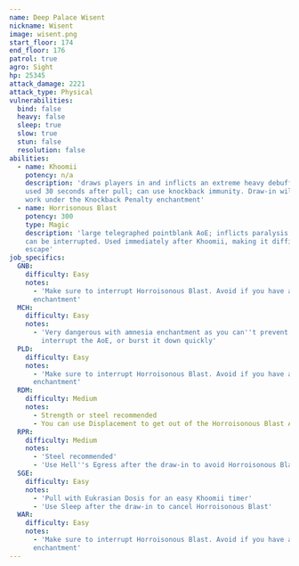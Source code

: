 ```yaml
---
name: Deep Palace Wisent
nickname: Wisent
image: wisent.png
start_floor: 174
end_floor: 176
patrol: true
agro: Sight
hp: 25345
attack_damage: 2221
attack_type: Physical
vulnerabilities:
  bind: false
  heavy: false
  sleep: true
  slow: true
  stun: false
  resolution: false
abilities:
  - name: Khoomii
    potency: n/a
    description: 'draws players in and inflicts an extreme heavy debuff (10s);
    used 30 seconds after pull; can use knockback immunity. Draw-in will not
    work under the Knockback Penalty enchantment'
  - name: Horrisonous Blast
    potency: 300
    type: Magic
    description: 'large telegraphed pointblank AoE; inflicts paralysis (30s);
    can be interrupted. Used immediately after Khoomii, making it difficult to
    escape'
job_specifics:
  GNB:
    difficulty: Easy
    notes:
      - 'Make sure to interrupt Horroisonous Blast. Avoid if you have amnesia
      enchantment'
  MCH:
    difficulty: Easy
    notes:
      - 'Very dangerous with amnesia enchantment as you can''t prevent draw-in,
        interrupt the AoE, or burst it down quickly'
  PLD:
    difficulty: Easy
    notes:
      - 'Make sure to interrupt Horroisonous Blast. Avoid if you have amnesia
      enchantment'
  RDM:
    difficulty: Medium
    notes:
      - Strength or steel recommended
      - You can use Displacement to get out of the Horroisonous Blast AoE
  RPR:
    difficulty: Medium
    notes:
      - 'Steel recommended'
      - 'Use Hell''s Egress after the draw-in to avoid Horroisonous Blast'
  SGE:
    difficulty: Easy
    notes:
      - 'Pull with Eukrasian Dosis for an easy Khoomii timer'
      - 'Use Sleep after the draw-in to cancel Horroisonous Blast'
  WAR:
    difficulty: Easy
    notes:
      - 'Make sure to interrupt Horroisonous Blast. Avoid if you have amnesia
      enchantment'
---
```

